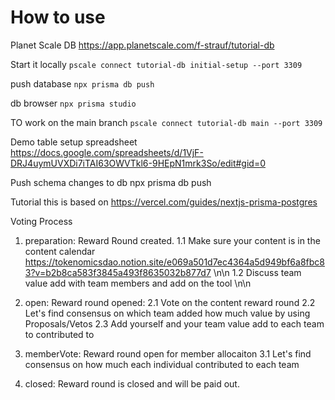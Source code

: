 # How to use

Planet Scale DB  https://app.planetscale.com/f-strauf/tutorial-db 

Start it locally `pscale connect tutorial-db initial-setup --port 3309`

push database `npx prisma db push`

db browser `npx prisma studio`

TO work on the main branch `pscale connect tutorial-db main --port 3309`

Demo table setup spreadsheet https://docs.google.com/spreadsheets/d/1VjF-DRJ4uymUVXDi7iTAI63OWVTkl6-9HEpN1mrk3So/edit#gid=0

Push schema changes to db npx prisma db push

Tutorial this is based on https://vercel.com/guides/nextjs-prisma-postgres

Voting Process

1. preparation: Reward Round created.
1.1 Make sure your content is in the content calendar https://tokenomicsdao.notion.site/e069a501d7ec4364a5d949bf6a8fbc83?v=b2b8ca583f3845a493f8635032b877d7 \n\n
1.2 Discuss team value add with team members and add on the tool \n\n

2. open: Reward round opened:
2.1 Vote on the content reward round
2.2 Let's find consensus on which team added how much value by using Proposals/Vetos
2.3 Add yourself and your team value add to each team to contributed to

3. memberVote: Reward round open for member allocaiton
3.1 Let's find consensus on how much each individual contributed to each team

4. closed: Reward round is closed and will be paid out.